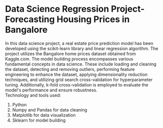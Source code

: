 # Data Science Regression Project-Forecasting Housing Prices in Bangalore

In this data science project, a real estate price prediction model has been developed using the scikit-learn library and linear regression algorithm. The project utilizes the Bangalore home prices dataset obtained from Kaggle.com. The model building process encompasses various fundamental concepts in data science. These include loading and cleaning the dataset, detecting and removing outliers, performing feature engineering to enhance the dataset, applying dimensionality reduction techniques, and utilizing grid search cross-validation for hyperparameter tuning. Additionally, k-fold cross-validation is employed to evaluate the model's performance and ensure robustness.  
Technology and tools used:

1. Python
2. Numpy and Pandas for data cleaning
3. Matplotlib for data visualization
4. Sklearn for model building
